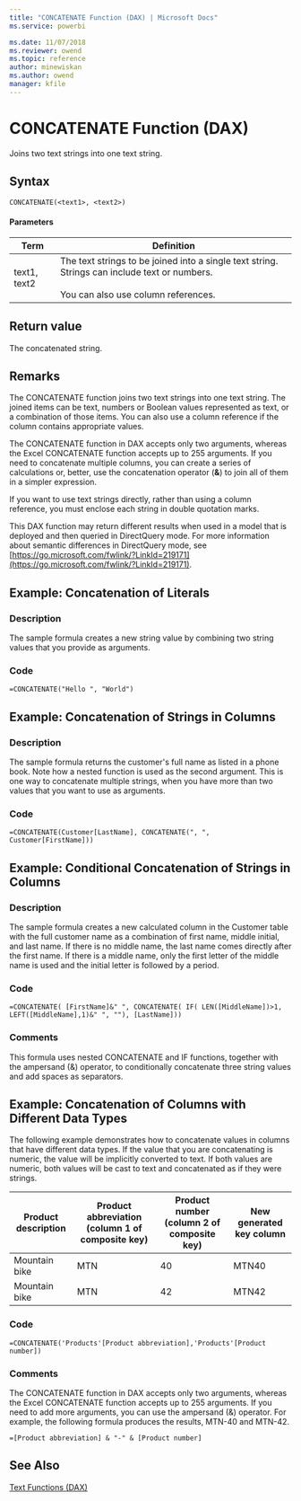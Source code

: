 ```yaml
---
title: "CONCATENATE Function (DAX) | Microsoft Docs"
ms.service: powerbi 

ms.date: 11/07/2018
ms.reviewer: owend
ms.topic: reference
author: minewiskan
ms.author: owend
manager: kfile
---
```

# CONCATENATE Function (DAX)
Joins two text strings into one text string.  
  
## Syntax  
  
```dax
CONCATENATE(<text1>, <text2>)  
```
  
#### Parameters  
  
|Term|Definition|  
|--------|--------------|  
|text1, text2|The text strings to be joined into a single text string. Strings can include text or numbers.<br /><br />You can also use column references.|  
  
## Return value  
The concatenated string.  
  
## Remarks  
The CONCATENATE function joins two text strings into one text string. The joined items can be text, numbers or Boolean values represented as text, or a combination of those items. You can also use a column reference if the column contains appropriate values.  
  
The CONCATENATE function in DAX accepts only two arguments, whereas the Excel CONCATENATE function accepts up to 255 arguments. If you need to concatenate multiple columns, you can create a series of calculations or, better, use the concatenation operator (**&amp;**) to join all of them in a simpler expression.  
  
If you want to use text strings directly, rather than using a column reference, you must enclose each string in double quotation marks.  
  
This DAX function may return different results when used in a model that is deployed and then queried in DirectQuery mode. For more information about semantic differences in DirectQuery mode, see  [https://go.microsoft.com/fwlink/?LinkId=219171](https://go.microsoft.com/fwlink/?LinkId=219171).  
  
## Example: Concatenation of Literals  
  
### Description  
The sample formula creates a new string value by combining two string values that you provide as arguments.  
  
### Code  
`=CONCATENATE("Hello ", "World")`  
  
## Example: Concatenation of Strings in Columns  
  
### Description  
The sample formula returns the customer's full name as listed in a phone book. Note how a nested function is used as the second argument. This is one way to concatenate multiple strings, when you have more than two values that you want to use as arguments.  
  
### Code  
`=CONCATENATE(Customer[LastName], CONCATENATE(", ", Customer[FirstName]))`  
  
## Example: Conditional Concatenation of Strings in Columns  
  
### Description  
The sample formula creates a new calculated column in the Customer table with the full customer name as a combination of first name, middle initial, and last name. If there is no middle name, the last name comes directly after the first name. If there is a middle name, only the first letter of the middle name is used and the initial letter is followed by a period.  
  
### Code  
`=CONCATENATE( [FirstName]&" ", CONCATENATE( IF( LEN([MiddleName])>1, LEFT([MiddleName],1)&" ", ""), [LastName]))`  
  
### Comments  
This formula uses nested CONCATENATE and IF functions, together with the ampersand (&amp;) operator, to conditionally concatenate three string values and add spaces as separators.  
  
## Example: Concatenation of Columns with Different Data Types  
The following example demonstrates how to concatenate values in columns that have different data types. If the value that you are concatenating is numeric, the value will be implicitly converted to text. If both values are numeric, both values will be cast to text and concatenated as if they were strings.  
  
|Product description|Product abbreviation (column 1 of composite key)|Product number (column 2 of composite key)|New generated key column|  
|-----------------------|----------------------------------------------------|----------------------------------------------|----------------------------|  
|Mountain bike|MTN|40|MTN40|  
|Mountain bike|MTN|42|MTN42|  
  
### Code  
  
```dax
=CONCATENATE('Products'[Product abbreviation],'Products'[Product number])  
```
  
### Comments  
The CONCATENATE function in DAX accepts only two arguments, whereas the Excel CONCATENATE function accepts up to 255 arguments. If you need to add more arguments, you can use the ampersand (&amp;) operator. For example, the following formula produces the results, MTN-40 and MTN-42.  
  
```dax
=[Product abbreviation] & "-" & [Product number]  
```
  
## See Also  
[Text Functions &#40;DAX&#41;](text-functions-dax.md)  
  
